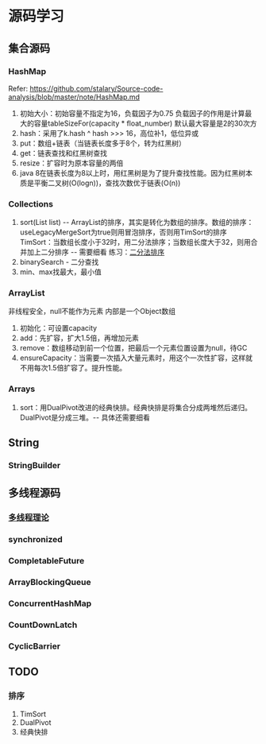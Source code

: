 # 源码学习
## 集合源码
### HashMap
Refer: https://github.com/stalary/Source-code-analysis/blob/master/note/HashMap.md
1. 初始大小：初始容量不指定为16，负载因子为0.75
负载因子的作用是计算最大的容量tableSizeFor(capacity * float_number)
默认最大容量是2的30次方
2. hash：采用了k.hash ^ hash >>> 16，高位补1，低位异或
3. put：数组+链表（当链表长度多于8个，转为红黑树）
4. get：链表查找和红黑树查找
5. resize：扩容时为原本容量的两倍
6. java 8在链表长度为8以上时，用红黑树是为了提升查找性能。因为红黑树本质是平衡二叉树(O(logn))，查找次数优于链表(O(n))
### Collections
1. sort(List<T> list) -- ArrayList的排序，其实是转化为数组的排序。数组的排序：useLegacyMergeSort为true则用冒泡排序，否则用TimSort的排序
TimSort：当数组长度小于32时，用二分法排序；当数组长度大于32，则用合并加上二分排序 -- 需要细看
练习：[二分法排序](../../src/main/java/com/vaga/java/sourcecode/jdk/collections/BinarySortExecise.java)
2. binarySearch - 二分查找
3. min、max找最大，最小值
### ArrayList
非线程安全，null不能作为元素
内部是一个Object数组
1. 初始化：可设置capacity
2. add：先扩容，扩大1.5倍，再增加元素
3. remove：数组移动到前一个位置，把最后一个元素位置设置为null，待GC
4. ensureCapacity：当需要一次插入大量元素时，用这个一次性扩容，这样就不用每次1.5倍扩容了。提升性能。
### Arrays
1. sort：用DualPivot改进的经典快排。经典快排是将集合分成两堆然后递归。DualPivot是分成三堆。-- 具体还需要细看
## String
### StringBuilder
## 多线程源码
### [多线程理论](../concurrent) 
### synchronized
### CompletableFuture
### ArrayBlockingQueue
### ConcurrentHashMap
### CountDownLatch
### CyclicBarrier

## TODO
### 排序
1. TimSort
2. DualPivot
3. 经典快排